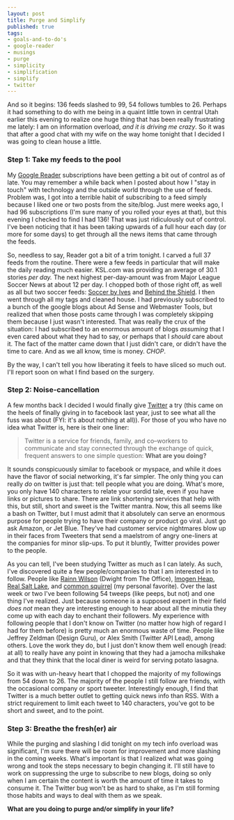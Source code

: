 ```yaml
---
layout: post
title: Purge and Simplify
published: true
tags:
- goals-and-to-do's
- google-reader
- musings
- purge
- simplicity
- simplification
- simplify
- twitter
---
```

And so it begins: 136 feeds slashed to 99, 54 follows tumbles to 26. Perhaps it had something to do with me being in a quaint little town in central Utah earlier this evening to realize one huge thing that has been really frustrating me lately: I am on information overload, _and it is driving me crazy_. So it was that after a good chat with my wife on the way home tonight that I decided I was going to clean house a little.

### Step 1: Take my feeds to the pool

My [Google Reader](http://reader.google.com "Google Reader") subscriptions have been getting a bit out of control as of late. You may remember a while back when I posted about how I "stay in touch" with technology and the outside world through the use of feeds. Problem was, I got into a terrible habit of subscribing to a feed simply because I liked one or two posts from the site/blog. Just mere weeks ago, I had 96 subscriptions (I'm sure many of you rolled your eyes at that), but this evening I checked to find I had 136! That was just ridiculously out of control. I've been noticing that it has been taking upwards of a full hour each day (or more for some days) to get through all the news items that came through the feeds.

So, needless to say, Reader got a bit of a trim tonight. I carved a full 37 feeds from the routine. There were a few feeds in particular that will make the daily reading much easier. KSL.com was providing an average of 30.1 stories _per day._ The next highest per-day-amount was from Major League Soccer News at about 12 per day. I chopped both of those right off, as well as all but two soccer feeds: [Soccer by Ives](http://soccerbyives.netS "Soccer by Ives") and [Behind the Shield](http://rsltothecore.com "Behind the Shield"). I then went through all my tags and cleaned house. I had previously subscribed to a bunch of the google blogs about Ad Sense and Webmaster Tools, but realized that when those posts came through I was completely skipping them because I just wasn't interested. That was really the crux of the situation: I had subscribed to an enormous amount of blogs _assuming_ that I even cared about what they had to say, or perhaps that I _should_ care about it. The fact of the matter came down that I just didn't care, or didn't have the time to care. And as we all know, time is money. _CHOP_.

By the way, I can't tell you how liberating it feels to have sliced so much out. I'll report soon on what I find based on the surgery.

### Step 2: Noise-cancellation

A few months back I decided I would finally give [Twitter](http://twitter.com/localshred "@localshred on Twitter") a try (this came on the heels of finally giving in to facebook last year, just to see what all the fuss was about (FYI: it's about nothing at all)). For those of you who have no idea what Twitter is, here is their one liner:

> Twitter is a service for friends, family, and co–workers to communicate and stay connected through the exchange of quick, frequent answers to one simple question: **What are you doing?**

It sounds conspicuously similar to facebook or myspace, and while it does have the flavor of social networking, it's far simpler. The only thing you can really _do_ on twitter is just that: tell people what you are doing. What's more, you only have 140 characters to relate your sordid tale, even if you have links or pictures to share. There are link shortening services that help with this, but still, short and sweet is the Twitter mantra. Now, this all seems like a bash on Twitter, but I must admit that it absolutely can serve an enormous purpose for people trying to have their company or product go viral. Just go ask Amazon, or Jet Blue. They've had customer service nightmares blow up in their faces from Tweeters that send a maelstrom of angry one-liners at the companies for minor slip-ups. To put it bluntly, Twitter provides power to the people.

As you can tell, I've been studying Twitter as much as I can lately. As such, I've discovered quite a few people/companies to that I am interested in to follow. People like [Rainn Wilson](http://twitter.com/rainnwilson "Rainn Wilson") (Dwight from The Office), [Imogen Heap](http://twitter.com/imogenheap "Imogen Heap"), [Real Salt Lake](http://twitter.com/behindtheshield "Behind the Shield (Real Salt Lake)"), and [common squirrel](http://twitter.com/common_squirrel "Common Squirrel") (my personal favorite). Over the last week or two I've been following 54 tweeps (like peeps, but not) and one thing I've realized. Just because someone is a supposed expert in their field _does not_ mean they are interesting enough to hear about all the minutia they come up with each day to enchant their followers. My experience with following people that I don't know on Twitter (no matter how high of regard I had for them before) is pretty much an enormous waste of time. People like Jeffrey Zeldman (Design Guru), or Alex Smith (Twitter API Lead), among others. Love the work they do, but I just don't know them well enough (read: at all) to really have any point in knowing that they had a jamocha milkshake and that they think that the local diner is weird for serving potato lasagna.

So it was with un-heavy heart that I chopped the majority of my followings from 54 down to 26. The majority of the people I still follow are friends, with the occasional company or sport tweeter. Interestingly enough, I find that Twitter is a much better outlet to getting quick news info than RSS. With a strict requirement to limit each tweet to 140 characters, you've got to be short and sweet, and to the point.

### Step 3: Breathe the fresh(er) air

While the purging and slashing I did tonight on my tech info overload was significant, I'm sure there will be room for improvement and more slashing in the coming weeks. What's important is that I realized what was going wrong and took the steps necessary to begin changing it. I'll still have to work on suppressing the urge to subscribe to new blogs, doing so only when I am certain the content is worth the amount of time it takes to consume it. The Twitter bug won't be as hard to shake, as I'm still forming those habits and ways to deal with them as we speak.

**What are you doing to purge and/or simplify in your life?**

